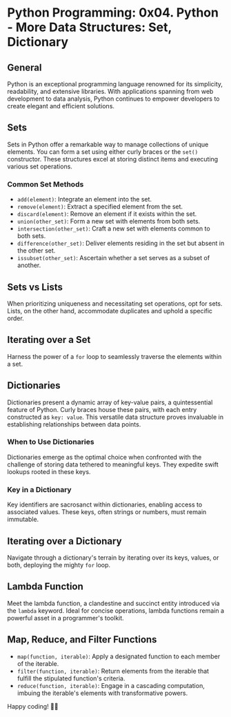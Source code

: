# Python Programming: 0x04. Python - More Data Structures: Set, Dictionary

## General

Python is an exceptional programming language renowned for its simplicity, readability, and extensive libraries. With applications spanning from web development to data analysis, Python continues to empower developers to create elegant and efficient solutions.

## Sets

Sets in Python offer a remarkable way to manage collections of unique elements. You can form a set using either curly braces or the `set()` constructor. These structures excel at storing distinct items and executing various set operations.

### Common Set Methods

- `add(element)`: Integrate an element into the set.
- `remove(element)`: Extract a specified element from the set.
- `discard(element)`: Remove an element if it exists within the set.
- `union(other_set)`: Form a new set with elements from both sets.
- `intersection(other_set)`: Craft a new set with elements common to both sets.
- `difference(other_set)`: Deliver elements residing in the set but absent in the other set.
- `issubset(other_set)`: Ascertain whether a set serves as a subset of another.

## Sets vs Lists

When prioritizing uniqueness and necessitating set operations, opt for sets. Lists, on the other hand, accommodate duplicates and uphold a specific order.

## Iterating over a Set

Harness the power of a `for` loop to seamlessly traverse the elements within a set.

## Dictionaries

Dictionaries present a dynamic array of key-value pairs, a quintessential feature of Python. Curly braces house these pairs, with each entry constructed as `key: value`. This versatile data structure proves invaluable in establishing relationships between data points.

### When to Use Dictionaries

Dictionaries emerge as the optimal choice when confronted with the challenge of storing data tethered to meaningful keys. They expedite swift lookups rooted in these keys.

### Key in a Dictionary

Key identifiers are sacrosanct within dictionaries, enabling access to associated values. These keys, often strings or numbers, must remain immutable.

## Iterating over a Dictionary

Navigate through a dictionary's terrain by iterating over its keys, values, or both, deploying the mighty `for` loop.

## Lambda Function

Meet the lambda function, a clandestine and succinct entity introduced via the `lambda` keyword. Ideal for concise operations, lambda functions remain a powerful asset in a programmer's toolkit.

## Map, Reduce, and Filter Functions

- `map(function, iterable)`: Apply a designated function to each member of the iterable.
- `filter(function, iterable)`: Return elements from the iterable that fulfill the stipulated function's criteria.
- `reduce(function, iterable)`: Engage in a cascading computation, imbuing the iterable's elements with transformative powers.

Happy coding! 🐍🚀
